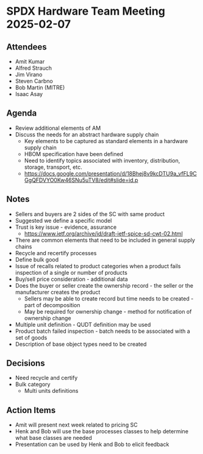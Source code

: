# SPDX Hardware Team Meeting 2025-02-07

## Attendees

- Amit Kumar
- Alfred Strauch
- Jim Virano
- Steven Carbno
- Bob Martin (MITRE)
- Isaac Asay

## Agenda

- Review additional elements of AM
- Discuss the needs for an abstract hardware supply chain
  - Key elements to be captured as standard elements in a hardware supply chain
  - HBOM specification have been defined
  - Need to identify topics associated with inventory, distribution, storage, transport, etc.
  - https://docs.google.com/presentation/d/18Bhej8v9kcDTU9a_vfFL9CGgQFDVYO0Kw46SNu5uTV8/edit#slide=id.p

## Notes

- Sellers and buyers are 2 sides of the SC with same product
- Suggested we define a specific model
- Trust is key issue - evidence, assurance
  - https://www.ietf.org/archive/id/draft-ietf-spice-sd-cwt-02.html
- There are common elements that need to be included in general supply chains
- Recycle and recertify processes
- Define bulk good
- Issue of recalls related to product categories when a product fails inspection of a single or number of products
- Buy/sell price consideration - additional data
- Does the buyer or seller create the ownership record - the seller or the manufacturer creates the product
  - Sellers may be able to create record but time needs to be created - part of decomposition
  - May be required for ownership change - method for notification of ownership change
- Multiple unit definition - QUDT definition may be used
- Product batch failed inspection - batch needs to be associated with a set of goods
- Description of base object types need to be created

## Decisions

- Need recycle and certify
- Bulk category
  - Multi units definitions

## Action Items

- Amit will present next week related to pricing SC
- Henk and Bob will use the base processes classes to help determine what base classes are needed
- Presentation can be used by Henk and Bob to elicit feedback
